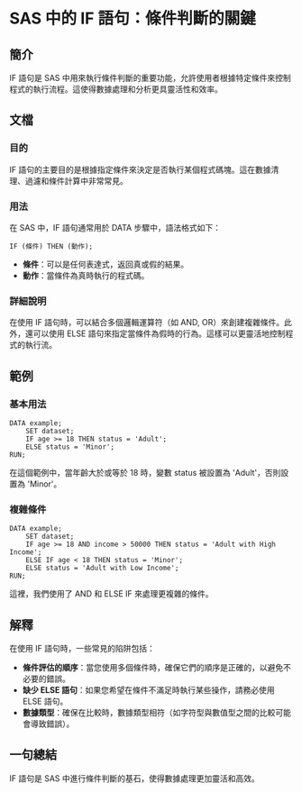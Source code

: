 <!--
Meta Description: # SAS 中的 IF 語句：條件判斷的關鍵 ## 簡介 IF 語句是 SAS 中用來執行條件判斷的重要功能，允許使用者根據特定條件來控制程式的執行流程。這使得數據處理和分析更具靈活性和效率。 ## 文檔 ### 目的 IF 語句的主要目的是根據指定條件來決定是否執行某個程式碼塊。這在數據清理、過濾...
Meta Keywords: sas, else, status, then, adult
-->

# SAS 中的 IF 語句：條件判斷的關鍵

## 簡介
IF 語句是 SAS 中用來執行條件判斷的重要功能，允許使用者根據特定條件來控制程式的執行流程。這使得數據處理和分析更具靈活性和效率。

## 文檔
### 目的
IF 語句的主要目的是根據指定條件來決定是否執行某個程式碼塊。這在數據清理、過濾和條件計算中非常常見。

### 用法
在 SAS 中，IF 語句通常用於 DATA 步驟中，語法格式如下：

```sas
IF (條件) THEN (動作);
```

- **條件**：可以是任何表達式，返回真或假的結果。
- **動作**：當條件為真時執行的程式碼。

### 詳細說明
在使用 IF 語句時，可以結合多個邏輯運算符（如 AND, OR）來創建複雜條件。此外，還可以使用 ELSE 語句來指定當條件為假時的行為。這樣可以更靈活地控制程式的執行流。

## 範例
### 基本用法
```sas
DATA example;
    SET dataset;
    IF age >= 18 THEN status = 'Adult';
    ELSE status = 'Minor';
RUN;
```
在這個範例中，當年齡大於或等於 18 時，變數 status 被設置為 'Adult'，否則設置為 'Minor'。

### 複雜條件
```sas
DATA example;
    SET dataset;
    IF age >= 18 AND income > 50000 THEN status = 'Adult with High Income';
    ELSE IF age < 18 THEN status = 'Minor';
    ELSE status = 'Adult with Low Income';
RUN;
```
這裡，我們使用了 AND 和 ELSE IF 來處理更複雜的條件。

## 解釋
在使用 IF 語句時，一些常見的陷阱包括：
- **條件評估的順序**：當您使用多個條件時，確保它們的順序是正確的，以避免不必要的錯誤。
- **缺少 ELSE 語句**：如果您希望在條件不滿足時執行某些操作，請務必使用 ELSE 語句。
- **數據類型**：確保在比較時，數據類型相符（如字符型與數值型之間的比較可能會導致錯誤）。

## 一句總結
IF 語句是 SAS 中進行條件判斷的基石，使得數據處理更加靈活和高效。